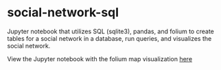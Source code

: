 # social-network-sql
Jupyter notebook that utilizes SQL (sqlite3), pandas, and folium to create tables for a social network in a database, run queries, and visualizes the social network.

View the Jupyter notebook with the folium map visualization [here](https://nbviewer.org/github/huyszn/social-network-sql/)
